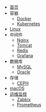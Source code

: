 * [首页](/)
* 容器
  * [Docker](/Docker/)
  * [Kubernetes](/Kubernets/)
* [Linux](/Linux/)
* 中间件
  * [Nginx](/Nginx/)
  * [Tomcat](/Tomcat/)
  * [Redis](/Redis/)
  * [Grafana](/Grafana/)
* 数据库
  * [MySQL](/MySQL/)
  * [Oracle](/Oracle/)
* 存储
  * [CEPH](/Ceph/)
* [macOS](/macOS/)
* [运维监控](/)
  * [Zabbix](/Zabbix/)
  * [Prometheus](/Prometheus/)